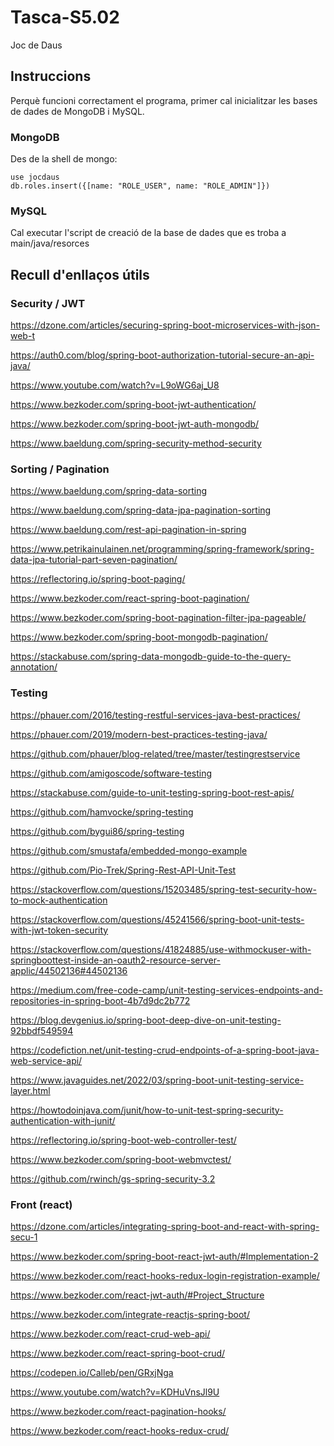 # Tasca-S5.02
Joc de Daus

## Instruccions

Perquè funcioni correctament el programa, primer cal inicialitzar les bases de dades de MongoDB i MySQL.

### MongoDB

Des de la shell de mongo: 

```
use jocdaus
db.roles.insert({[name: "ROLE_USER", name: "ROLE_ADMIN"]})
```

### MySQL

Cal executar l'script de creació de la base de dades que es troba a main/java/resorces

## Recull d'enllaços útils

### Security / JWT
https://dzone.com/articles/securing-spring-boot-microservices-with-json-web-t

https://auth0.com/blog/spring-boot-authorization-tutorial-secure-an-api-java/

https://www.youtube.com/watch?v=L9oWG6aj_U8

https://www.bezkoder.com/spring-boot-jwt-authentication/

https://www.bezkoder.com/spring-boot-jwt-auth-mongodb/

https://www.baeldung.com/spring-security-method-security

### Sorting / Pagination
https://www.baeldung.com/spring-data-sorting

https://www.baeldung.com/spring-data-jpa-pagination-sorting

https://www.baeldung.com/rest-api-pagination-in-spring

https://www.petrikainulainen.net/programming/spring-framework/spring-data-jpa-tutorial-part-seven-pagination/

https://reflectoring.io/spring-boot-paging/

https://www.bezkoder.com/react-spring-boot-pagination/

https://www.bezkoder.com/spring-boot-pagination-filter-jpa-pageable/

https://www.bezkoder.com/spring-boot-mongodb-pagination/

https://stackabuse.com/spring-data-mongodb-guide-to-the-query-annotation/

### Testing
https://phauer.com/2016/testing-restful-services-java-best-practices/

https://phauer.com/2019/modern-best-practices-testing-java/

https://github.com/phauer/blog-related/tree/master/testingrestservice

https://github.com/amigoscode/software-testing

https://stackabuse.com/guide-to-unit-testing-spring-boot-rest-apis/

https://github.com/hamvocke/spring-testing

https://github.com/bygui86/spring-testing

https://github.com/smustafa/embedded-mongo-example

https://github.com/Pio-Trek/Spring-Rest-API-Unit-Test 

https://stackoverflow.com/questions/15203485/spring-test-security-how-to-mock-authentication

https://stackoverflow.com/questions/45241566/spring-boot-unit-tests-with-jwt-token-security

https://stackoverflow.com/questions/41824885/use-withmockuser-with-springboottest-inside-an-oauth2-resource-server-applic/44502136#44502136

https://medium.com/free-code-camp/unit-testing-services-endpoints-and-repositories-in-spring-boot-4b7d9dc2b772

https://blog.devgenius.io/spring-boot-deep-dive-on-unit-testing-92bbdf549594

https://codefiction.net/unit-testing-crud-endpoints-of-a-spring-boot-java-web-service-api/

https://www.javaguides.net/2022/03/spring-boot-unit-testing-service-layer.html

https://howtodoinjava.com/junit/how-to-unit-test-spring-security-authentication-with-junit/

https://reflectoring.io/spring-boot-web-controller-test/

https://www.bezkoder.com/spring-boot-webmvctest/

https://github.com/rwinch/gs-spring-security-3.2

### Front (react)
https://dzone.com/articles/integrating-spring-boot-and-react-with-spring-secu-1

https://www.bezkoder.com/spring-boot-react-jwt-auth/#Implementation-2

https://www.bezkoder.com/react-hooks-redux-login-registration-example/

https://www.bezkoder.com/react-jwt-auth/#Project_Structure

https://www.bezkoder.com/integrate-reactjs-spring-boot/

https://www.bezkoder.com/react-crud-web-api/

https://www.bezkoder.com/react-spring-boot-crud/

https://codepen.io/Calleb/pen/GRxjNga

https://www.youtube.com/watch?v=KDHuVnsJl9U

https://www.bezkoder.com/react-pagination-hooks/

https://www.bezkoder.com/react-hooks-redux-crud/

